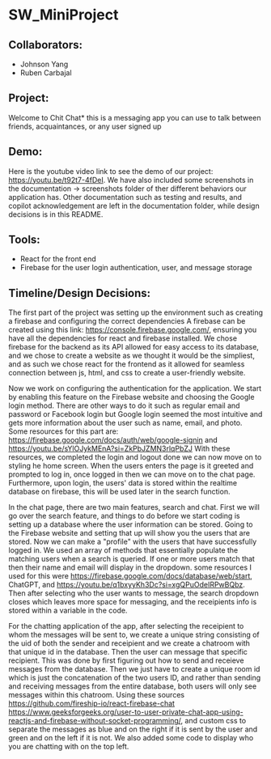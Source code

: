 # SW_MiniProject

## Collaborators: 
- Johnson Yang
- Ruben Carbajal 

## Project:
Welcome to Chit Chat* this is a messaging app you can use to talk between friends, acquaintances, or any user signed up

## Demo:
Here is the youtube video link to see the demo of our project: https://youtu.be/t92t7-4fDeI.
We have also included some screenshots in the documentation -> screenshots folder of ther different behaviors our application has.
Other documentation such as testing and results, and copilot acknowledgement are left in the documentation folder, while design decisions is in this README.

## Tools: 
- React for the front end 
- Firebase for the user login authentication, user, and message storage

## Timeline/Design Decisions: 
  The first part of the project was setting up the environment such as creating a firebase and configuring the correct dependencies 
A firebase can be created using this link: https://console.firebase.google.com/, ensuring you have all the dependencies for react and firebase installed. We chose firebase for the backend as its API allowed for easy access to its database, and we chose to create a website as we thought it would be the simpliest, and as such we chose react for the frontend as it allowed for seamless connection between js, html, and css to create a user-friendly website. 

  Now we work on configuring the authentication for the application. We start by enabling this feature on the Firebase website and choosing the Google login method. There are other ways to do it such as regular email and password or Facebook login but Google login seemed the most intuitive and gets more information about the user such as 
name, email, and photo. Some resources for this part are: https://firebase.google.com/docs/auth/web/google-signin and https://youtu.be/sYlOJykMEnA?si=ZkPbJZMN3rlqPbZJ
With these resources, we completed the login and logout done we can now move on to styling he home screen. When the users enters the page is it greeted and prompted to log in, 
once logged in then we can move on to the chat page. Furthermore, upon login, the users' data is stored within the realtime database on firebase, this will be used later in the search function.

  In the chat page, there are two main features, search and chat. First we will go over the search feature, and things to do before we start coding is setting up a database where
the user information can be stored. Going to the Firebase website and setting that up will show you the users that are stored. Now we can make a "profile" with the users that have
successfully logged in. We used an array of methods that essentially populate the matching users when a search is queried. If one or more users match that then their name and email will display in the dropdown. some resources I used for this were https://firebase.google.com/docs/database/web/start, ChatGPT, and https://youtu.be/q1bxyyKh3Dc?si=xgQPuOdeIRPwBQbz. Then after selecting who the user wants to message, the search dropdown closes which leaves more space for messaging, and the receipients info is stored within a variable in the code. 

For the chatting application of the app, after selecting the receipient to whom the messages will be sent to, we create a unique string consisting of the uid of both the sender and receipient and we create a chatroom with that unique id in the database. Then the user can message that specific recipient. This was done by first figuring out how to send and receieve messages from the database. Then we just have to create a unique room id which is just the concatenation of the two users ID, and rather than sending and receiving messages from the entire database, both users will only see messages within this chatroom. Using these sources https://github.com/fireship-io/react-firebase-chat https://www.geeksforgeeks.org/user-to-user-private-chat-app-using-reactjs-and-firebase-without-socket-programming/, and custom css to separate the messages as blue and on the right if it is sent by the user and green and on the left if it is not. We also added some code to display who you are chatting with on the top left.

  


